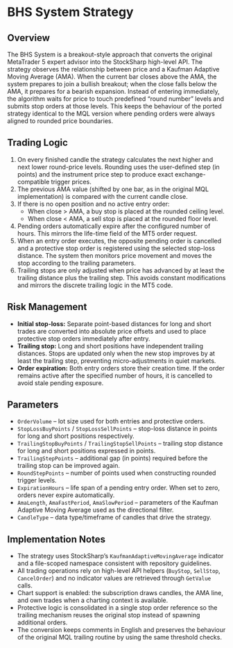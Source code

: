 # BHS System Strategy

## Overview

The BHS System is a breakout-style approach that converts the original MetaTrader 5 expert advisor into the StockSharp high-level API. The strategy observes the relationship between price and a Kaufman Adaptive Moving Average (AMA). When the current bar closes above the AMA, the system prepares to join a bullish breakout; when the close falls below the AMA, it prepares for a bearish expansion. Instead of entering immediately, the algorithm waits for price to touch predefined “round number” levels and submits stop orders at those levels. This keeps the behaviour of the ported strategy identical to the MQL version where pending orders were always aligned to rounded price boundaries.

## Trading Logic

1. On every finished candle the strategy calculates the next higher and next lower round-price levels. Rounding uses the user-defined step (in points) and the instrument price step to produce exact exchange-compatible trigger prices.
2. The previous AMA value (shifted by one bar, as in the original MQL implementation) is compared with the current candle close.
3. If there is no open position and no active entry order:
   - When close &gt; AMA, a buy stop is placed at the rounded ceiling level.
   - When close &lt; AMA, a sell stop is placed at the rounded floor level.
4. Pending orders automatically expire after the configured number of hours. This mirrors the life-time field of the MT5 order request.
5. When an entry order executes, the opposite pending order is cancelled and a protective stop order is registered using the selected stop-loss distance. The system then monitors price movement and moves the stop according to the trailing parameters.
6. Trailing stops are only adjusted when price has advanced by at least the trailing distance plus the trailing step. This avoids constant modifications and mirrors the discrete trailing logic in the MT5 code.

## Risk Management

- **Initial stop-loss:** Separate point-based distances for long and short trades are converted into absolute price offsets and used to place protective stop orders immediately after entry.
- **Trailing stop:** Long and short positions have independent trailing distances. Stops are updated only when the new stop improves by at least the trailing step, preventing micro-adjustments in quiet markets.
- **Order expiration:** Both entry orders store their creation time. If the order remains active after the specified number of hours, it is cancelled to avoid stale pending exposure.

## Parameters

- `OrderVolume` – lot size used for both entries and protective orders.
- `StopLossBuyPoints` / `StopLossSellPoints` – stop-loss distance in points for long and short positions respectively.
- `TrailingStopBuyPoints` / `TrailingStopSellPoints` – trailing stop distance for long and short positions expressed in points.
- `TrailingStepPoints` – additional gap (in points) required before the trailing stop can be improved again.
- `RoundStepPoints` – number of points used when constructing rounded trigger levels.
- `ExpirationHours` – life span of a pending entry order. When set to zero, orders never expire automatically.
- `AmaLength`, `AmaFastPeriod`, `AmaSlowPeriod` – parameters of the Kaufman Adaptive Moving Average used as the directional filter.
- `CandleType` – data type/timeframe of candles that drive the strategy.

## Implementation Notes

- The strategy uses StockSharp’s `KaufmanAdaptiveMovingAverage` indicator and a file-scoped namespace consistent with repository guidelines.
- All trading operations rely on high-level API helpers (`BuyStop`, `SellStop`, `CancelOrder`) and no indicator values are retrieved through `GetValue` calls.
- Chart support is enabled: the subscription draws candles, the AMA line, and own trades when a charting context is available.
- Protective logic is consolidated in a single stop order reference so the trailing mechanism reuses the original stop instead of spawning additional orders.
- The conversion keeps comments in English and preserves the behaviour of the original MQL trailing routine by using the same threshold checks.
